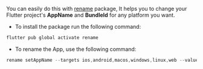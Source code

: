 You can easily do this with [rename](https://pub.dev/packages/rename) package, It helps you to change your Flutter project's **AppName** and **BundleId** for any platform you want.

- To install the package run the following command:

```dart
flutter pub global activate rename
```

- To rename the App, use the following command:

```dart
rename setAppName --targets ios,android,macos,windows,linux,web --value "Your App Name"
```